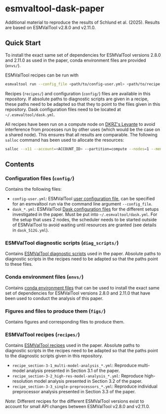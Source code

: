 # esmvaltool-dask-paper

Additional material to reproduce the results of Schlund et al. (2025). Results
are based on ESMValTool v2.8.0 and v2.11.0.

## Quick Start

To install the exact same set of dependencies for ESMValTool versions 2.8.0 and
2.11.0 as used in the paper, conda environment files are provided (`envs/`).

ESMValTool recipes can be run with

```bash
esmvaltool run --config_file <path/to/config-user.yml> <path/to/recipe.yml>
```

Recipes (`recipes/`) and configuration (`config/`) files are available in this
repository. If absolute paths to diagnostic scripts are given in a recipe,
these paths need to be adapted so that they to point to the files given in this
repository. Dask configuration files need to be located at
`~/.esmvaltool/dask.yml`.

All recipes have been run on a compute node on [DKRZ's
Levante](https://docs.dkrz.de/doc/levante/) to avoid interference from
processes run by other uses (which would be the case on a shared node). This
ensures that all results are comparable. The following `salloc` command has
been used to allocate the resources:

```bash
salloc --x11 --account=<ACCOUNT_ID> --partition=compute --nodes=1 --mem=0 --time=08:00:00"
```

## Contents

### Configuration files (`config/`)

Contains the following files:

- `config-user.yml`: ESMValTool [user configuration
  file](https://docs.esmvaltool.org/projects/ESMValCore/en/v2.11.1/quickstart/configure.html#user-configuration-file),
  can be specified for an esmvaltool run via the command line argument
  `--config_file`.
- `dask_*.yml`: ESMValTool [Dask configuration
  files](https://docs.esmvaltool.org/projects/ESMValCore/en/v2.11.1/quickstart/configure.html#dask-distributed-configuration)
  for the different setups investigated in the paper. Must be put into
  `~/.esmvaltool/dask.yml`. For the setup that uses 2 nodes, the scheduler
  needs to be started outside of ESMValTool to avoid waiting until resources are
  granted (see details in `dask_512G.yml`).

### ESMValTool diagnostic scripts (`diag_scripts/`)

Contains [ESMValTool diagnostic
scripts](https://docs.esmvaltool.org/en/v2.11.0/develop/diagnostic.html#diagnostic)
used in the paper. Absolute paths to diagnostic scripts in the recipes need to
be adapted so that the paths point to these files.


### Conda environment files (`envs/`)

Contains [conda environment
files](https://docs.conda.io/projects/conda/en/latest/user-guide/tasks/manage-environments.html)
that can be used to install the exact same set of dependencies for ESMValTool
versions 2.8.0 and 2.11.0 that have been used to conduct the analysis of this
paper.

### Figures and files to produce them (`figs/`)

Contains figures and corresponding files to produce them.

### ESMValTool recipes (`recipes/`)

Contains [ESMValTool
recipes](https://docs.esmvaltool.org/projects/ESMValCore/en/v2.11.1/recipe/index.html)
used in the paper. Absolute paths to diagnostic scripts in the recipes need to
be adapted so that the paths point to the diagnostic scripts given in this
repository.

- `recipe_section-3-1_multi-model-analysis_*.yml`: Reproduce multi-model
  analysis presented in Section 3.1 of the paper.
- `recipe_section-3-2_high-res-model-analysis_*.yml`: Reproduce high-resolution
  model analysis presented in Section 3.2 of the paper.
- `recipe_section-3-3_single-preprocessors_*.yml`: Reproduce individual
  preprocessor analysis presented in Section 3.3 of the paper.

*Note*: Different recipes for the different ESMValTool versions exist to
account for small API changes between ESMValTool v2.8.0 and v2.11.0.
